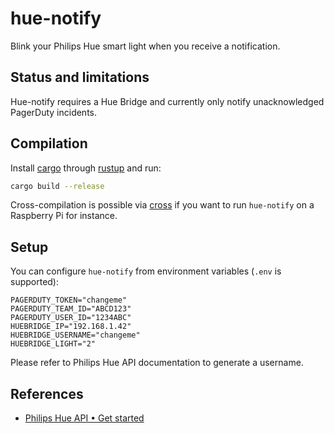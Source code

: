 # hue-notify

Blink your Philips Hue smart light when you receive a notification.


## Status and limitations

Hue-notify requires a Hue Bridge and currently only notify unacknowledged
PagerDuty incidents.


## Compilation

Install [cargo]() through [rustup](https://rustup.rs/) and run:
```bash
cargo build --release
```

Cross-compilation is possible via [cross](https://github.com/rust-embedded/cross)
if you want to run `hue-notify` on a Raspberry Pi for instance.


## Setup

You can configure `hue-notify` from environment variables (`.env` is supported):
```
PAGERDUTY_TOKEN="changeme"
PAGERDUTY_TEAM_ID="ABCD123"
PAGERDUTY_USER_ID="1234ABC"
HUEBRIDGE_IP="192.168.1.42"
HUEBRIDGE_USERNAME="changeme"
HUEBRIDGE_LIGHT="2"
```

Please refer to Philips Hue API documentation to generate a username.


## References

* [Philips Hue API • Get started](https://developers.meethue.com/develop/get-started-2/)

